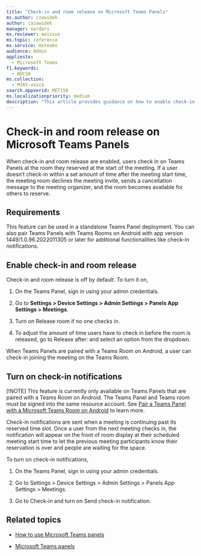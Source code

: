 ```yaml
---
title: "Check-in and room release on Microsoft Teams Panels"
ms.author: czawideh
author: cazawideh
manager: serdars
ms.reviewer: weizxue
ms.topic: reference
ms.service: msteams
audience: Admin
appliesto: 
  - Microsoft Teams
f1.keywords:
  - NOCSH
ms.collection: 
  - M365-voice
search.appverid: MET150
ms.localizationpriority: medium
description: "This article provides guidance on how to enable check-in and room release Teams panels devices."
---
```


# Check-in and room release on Microsoft Teams Panels

When check-in and room release are enabled, users check in on Teams Panels at the room they reserved at the start of the meeting. If a user doesn’t check-in within a set amount of time after the meeting start time, the meeting room declines the meeting invite, sends a cancellation message to the meeting organizer, and the room becomes available for others to reserve.  

## Requirements 

This feature can be used in a standalone Teams Panel deployment. You can also pair Teams Panels with Teams Rooms on Android with app version 1449/1.0.96.2022011305 or later for additional functionalities like check-in notifications.  

## Enable check-in and room release 

Check-in and room release is off by default. To turn it on,  

1. On the Teams Panel, sign in using your admin credentials.  

2. Go to **Settings > Device Settings > Admin Settings > Panels App Settings > Meetings**.

3. Turn on Release room if no one checks in.

4. To adjust the amount of time users have to check in before the room is released, go to Release after: and select an option from the dropdown.  

When Teams Panels are paired with a Teams Room on Android, a user can check-in joining the meeting on the Teams Room.  

## Turn on check-in notifications

[!NOTE] This feature is currently only available on Teams Panels that are paired with a Teams Room on Android. The Teams Panel and Teams room must be signed into the same resource account. See [Pair a Teams Panel with a Microsoft Teams Room on Android](use-teams-panels.md#pair-a-teams-panel-with-a-microsoft-teams-room-on-android) to learn more.  

Check-in notifications are sent when a meeting is continuing past its reserved time slot. Once a user from the next meeting checks in, the notification will appear on the front of room display at their scheduled meeting start time to let the previous meeting participants know their reservation is over and people are waiting for the space.  

To turn on check-in notifications,  

1. On the Teams Panel, sign in using your admin credentials. 

2. Go to Settings > Device Settings > Admin Settings > Panels App Settings > Meetings. 

3. Go to Check-in and turn on Send check-in notification.

## Related topics

- [How to use Microsoft Teams panels](use-teams-panels.md)

- [Microsoft Teams panels](teams-panels.md)